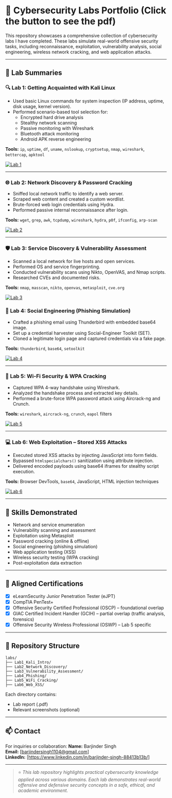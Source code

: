 # 🔐 Cybersecurity Labs Portfolio (Click the button to see the pdf)

This repository showcases a comprehensive collection of cybersecurity labs I have completed. These labs simulate real-world offensive security tasks, including reconnaissance, exploitation, vulnerability analysis, social engineering, wireless network cracking, and web application attacks.

---

## 🧪 Lab Summaries

### 🔍 **Lab 1: Getting Acquainted with Kali Linux**
- Used basic Linux commands for system inspection (IP address, uptime, disk usage, kernel version).
- Performed scenario-based tool selection for:
  - Encrypted hard drive analysis
  - Stealthy network scanning
  - Passive monitoring with Wireshark
  - Bluetooth attack monitoring
  - Android APK reverse engineering

**Tools:** `ip`, `uptime`, `df`, `uname`, `nslookup`, `cryptsetup`, `nmap`, `wireshark`, `bettercap`, `apktool`

<p>
  <a href="https://github.com/Singh050/Security-Labs/blob/main/Lab%201.pdf" target="_blank">
    <img src="https://img.shields.io/badge/Lab%201%3A%20Getting%20Acquainted%20with%20Kali%20Linux-View%20PDF-blue?style=for-the-badge&logo=readthedocs" alt="Lab 1">
  </a>
</p>


---

### 🌐 **Lab 2: Network Discovery & Password Cracking**
- Sniffed local network traffic to identify a web server.
- Scraped web content and created a custom wordlist.
- Brute-forced web login credentials using Hydra.
- Performed passive internal reconnaissance after login.

**Tools:** `wget`, `grep`, `awk`, `tcpdump`, `wireshark`, `hydra`, `p0f`, `ifconfig`, `arp-scan`

<p>
  <a href="https://raw.githubusercontent.com/Singh050/Security-Labs/main/201.pdf" target="_blank">
    <img src="https://img.shields.io/badge/Lab%202%3A%20Network%20Discovery%20%26%20Password%20Cracking-View%20PDF-blue?style=for-the-badge&logo=readthedocs" alt="Lab 2">
  </a>
</p>


---

### 🛡️ **Lab 3: Service Discovery & Vulnerability Assessment**
- Scanned a local network for live hosts and open services.
- Performed OS and service fingerprinting.
- Conducted vulnerability scans using Nikto, OpenVAS, and Nmap scripts.
- Researched CVEs and documented risks.

**Tools:** `nmap`, `masscan`, `nikto`, `openvas`, `metasploit`, `cve.org`

<p>
  <a href="https://raw.githubusercontent.com/Singh050/Security-Labs/main/202.pdf" target="_blank">
    <img src="https://img.shields.io/badge/Lab%203%3A%20Service%20Discovery%20%26%20Vulnerability%20Assessment-View%20PDF-blue?style=for-the-badge&logo=readthedocs" alt="Lab 3">
  </a>
</p

---

### 🎣 **Lab 4: Social Engineering (Phishing Simulation)**
- Crafted a phishing email using Thunderbird with embedded base64 image.
- Set up a credential harvester using Social-Engineer Toolkit (SET).
- Cloned a legitimate login page and captured credentials via a fake page.

**Tools:** `thunderbird`, `base64`, `setoolkit`

<p>
  <a href="https://raw.githubusercontent.com/Singh050/Security-Labs/main/203.pdf" target="_blank">
    <img src="https://img.shields.io/badge/Lab%204%3A%20Social%20Engineering%20%28Phishing%20Simulation%29-View%20PDF-blue?style=for-the-badge&logo=readthedocs" alt="Lab 4">
  </a>
</p>

---

### 📶 **Lab 5: Wi-Fi Security & WPA Cracking**
- Captured WPA 4-way handshake using Wireshark.
- Analyzed the handshake process and extracted key details.
- Performed a brute-force WPA password attack using Aircrack-ng and Crunch.

**Tools:** `wireshark`, `aircrack-ng`, `crunch`, `eapol` filters

<p>
  <a href="https://raw.githubusercontent.com/Singh050/Security-Labs/main/204.pdf" target="_blank">
    <img src="https://img.shields.io/badge/Lab%205%3A%20Wi--Fi%20Security%20%26%20WPA%20Cracking-View%20PDF-blue?style=for-the-badge&logo=readthedocs" alt="Lab 5">
  </a>
</p>

---

### 💻 **Lab 6: Web Exploitation – Stored XSS Attacks**
- Executed stored XSS attacks by injecting JavaScript into form fields.
- Bypassed `htmlspecialchars()` sanitization using attribute injection.
- Delivered encoded payloads using base64 iframes for stealthy script execution.

**Tools:** Browser DevTools, `base64`, JavaScript, HTML injection techniques

<p>
  <a href="https://raw.githubusercontent.com/Singh050/Security-Labs/main/205.pdf" target="_blank">
    <img src="https://img.shields.io/badge/Lab%206%3A%20Web%20Exploitation%20--%20Stored%20XSS%20Attacks-View%20PDF-blue?style=for-the-badge&logo=readthedocs" alt="Lab 6">
  </a>
</p>

---

## 🎯 Skills Demonstrated
- Network and service enumeration
- Vulnerability scanning and assessment
- Exploitation using Metasploit
- Password cracking (online & offline)
- Social engineering (phishing simulation)
- Web application testing (XSS)
- Wireless security testing (WPA cracking)
- Post-exploitation data extraction

---

## 🧠 Aligned Certifications
- [x] eLearnSecurity Junior Penetration Tester (eJPT)
- [x] CompTIA PenTest+
- [x] Offensive Security Certified Professional (OSCP) – foundational overlap
- [x] GIAC Certified Incident Handler (GCIH) – partial overlap (traffic analysis, forensics)
- [x] Offensive Security Wireless Professional (OSWP) – Lab 5 specific

---

## 📂 Repository Structure
```
labs/
├── Lab1_Kali_Intro/
├── Lab2_Network_Discovery/
├── Lab3_Vulnerability_Assessment/
├── Lab4_Phishing/
├── Lab5_WiFi_Cracking/
├── Lab6_Web_XSS/
```

Each directory contains:
- Lab report (.pdf)
- Relevant screenshots (optional)

---

## 📫 Contact
For inquiries or collaboration:
**Name:** Barjinder Singh  
**Email:** [barjindersingh1104@gmail.com]  
**LinkedIn:** [https://www.linkedin.com/in/barjinder-singh-88413b13b/] 

---

> ⭐ *This lab repository highlights practical cybersecurity knowledge applied across various domains. Each lab demonstrates real-world offensive and defensive security concepts in a safe, ethical, and academic environment.*
